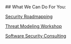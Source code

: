

<div class="right">
<div class="title">
## What We Can Do For You:
</div>

<p><a href="services#roadmapping">Security Roadmapping</a></p>
<p><a href="services#tmworkshop">Threat Modeling Workshop</a></p>
<p><a href="services#consulting">Software Security Consulting</a></p>
</div>
